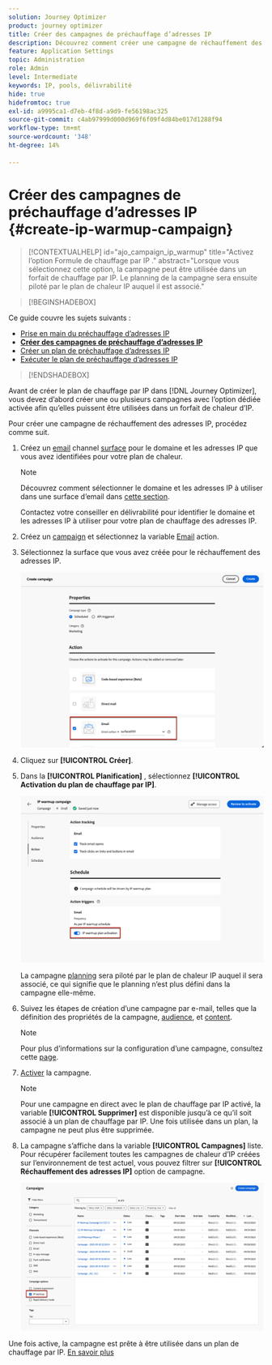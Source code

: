 ```yaml
---
solution: Journey Optimizer
product: journey optimizer
title: Créer des campagnes de préchauffage d’adresses IP
description: Découvrez comment créer une campagne de réchauffement des adresses IP
feature: Application Settings
topic: Administration
role: Admin
level: Intermediate
keywords: IP, pools, délivrabilité
hide: true
hidefromtoc: true
exl-id: a9995ca1-d7eb-4f8d-a9d9-fe56198ac325
source-git-commit: c4ab97999d000d969f6f09f4d84be017d1288f94
workflow-type: tm+mt
source-wordcount: '348'
ht-degree: 14%

---
```


# Créer des campagnes de préchauffage d’adresses IP {#create-ip-warmup-campaign}

>[!CONTEXTUALHELP]
>id="ajo_campaign_ip_warmup"
>title="Activez l’option Formule de chauffage par IP ."
>abstract="Lorsque vous sélectionnez cette option, la campagne peut être utilisée dans un forfait de chauffage par IP. Le planning de la campagne sera ensuite piloté par le plan de chaleur IP auquel il est associé."

>[!BEGINSHADEBOX]

Ce guide couvre les sujets suivants :

* [Prise en main du préchauffage d’adresses IP](ip-warmup-gs.md)
* **[Créer des campagnes de préchauffage d’adresses IP](ip-warmup-campaign.md)**
* [Créer un plan de préchauffage d’adresses IP](ip-warmup-plan.md)
* [Exécuter le plan de préchauffage d’adresses IP](ip-warmup-execution.md)

>[!ENDSHADEBOX]

Avant de créer le plan de chauffage par IP dans [!DNL Journey Optimizer], vous devez d’abord créer une ou plusieurs campagnes avec l’option dédiée activée afin qu’elles puissent être utilisées dans un forfait de chaleur d’IP.

Pour créer une campagne de réchauffement des adresses IP, procédez comme suit.

1. Créez un [email](../email/email-settings.md) channel [surface](channel-surfaces.md) pour le domaine et les adresses IP que vous avez identifiées pour votre plan de chaleur.

   >[!NOTE]
   >
   >Découvrez comment sélectionner le domaine et les adresses IP à utiliser dans une surface d’email dans [cette section](../email/email-settings.md#subdomains-and-ip-pools).
   >
   >Contactez votre conseiller en délivrabilité pour identifier le domaine et les adresses IP à utiliser pour votre plan de chauffage des adresses IP.<!--TBC-->

1. Créez un [campaign](../campaigns/create-campaign.md) et sélectionnez la variable [Email](../email/create-email.md#create-email-journey-campaign) action.

1. Sélectionnez la surface que vous avez créée pour le réchauffement des adresses IP.

   ![](assets/ip-warmup-campaign-surface.png)

   <!--You must use the same surface as the one that will be used for the asociated IP warmup plan. [Learn how to create an IP warmup plan](#create-ip-warmup-plan)-->

1. Cliquez sur **[!UICONTROL Créer]**.

1. Dans la **[!UICONTROL Planification]** , sélectionnez **[!UICONTROL Activation du plan de chauffage par IP]**.

   ![](assets/ip-warmup-campaign-plan-activation.png)

   La campagne [planning](../campaigns/create-campaign.md#schedule) sera piloté par le plan de chaleur IP auquel il sera associé, ce qui signifie que le planning n’est plus défini dans la campagne elle-même.

1. Suivez les étapes de création d’une campagne par e-mail, telles que la définition des propriétés de la campagne, [audience](../audience/about-audiences.md)<!--best practices for IP warmup in terms of audience?-->, et [content](../email/get-started-email-design.md#key-steps).

   >[!NOTE]
   >
   >Pour plus d’informations sur la configuration d’une campagne, consultez cette [page](../campaigns/get-started-with-campaigns.md).

1. [Activer](../campaigns/review-activate-campaign.md) la campagne.

   >[!NOTE]
   >
   >Pour une campagne en direct avec le plan de chauffage par IP activé, la variable **[!UICONTROL Supprimer]** est disponible jusqu’à ce qu’il soit associé à un plan de chauffage par IP. Une fois utilisée dans un plan, la campagne ne peut plus être supprimée.

1. La campagne s’affiche dans la variable **[!UICONTROL Campagnes]** liste. Pour récupérer facilement toutes les campagnes de chaleur d’IP créées sur l’environnement de test actuel, vous pouvez filtrer sur **[!UICONTROL Réchauffement des adresses IP]** option de campagne.

   ![](assets/ip-warmup-campaign-filter.png)

Une fois active, la campagne est prête à être utilisée dans un plan de chauffage par IP. [En savoir plus](ip-warmup-plan.md)

<!--Any recommendations when defining an audience? i.e do you have to include all your database or a limited number or according to your Excel file?-->
